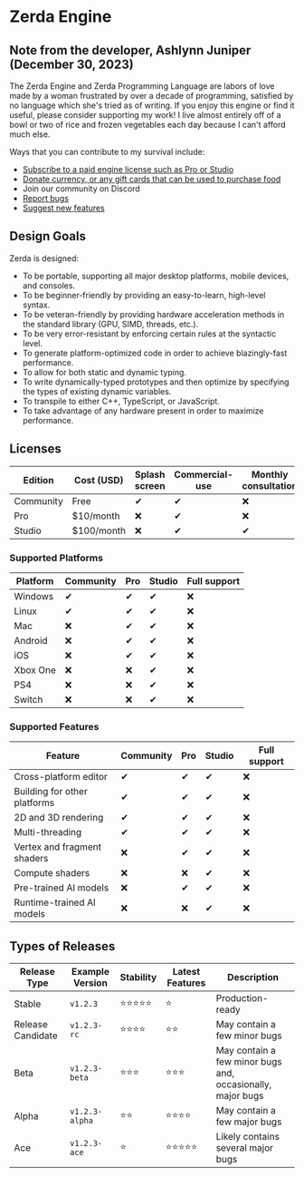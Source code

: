 # Zerda Engine

## Note from the developer, Ashlynn Juniper (December 30, 2023)

The Zerda Engine and Zerda Programming Language are labors of love made by a woman frustrated by over a decade of programming,
satisfied by no language which she's tried as of writing.
If you enjoy this engine or find it useful, please consider supporting my work!
I live almost entirely off of a bowl or two of rice and frozen vegetables each day because I can't afford much else.

Ways that you can contribute to my survival include:
* [Subscribe to a paid engine license such as Pro or Studio](https://patreon.com/ashejuniper)
* [Donate currency, or any gift cards that can be used to purchase food](https://patreon.com/ashejuniper)
* Join our community on Discord
* [Report bugs](https://github.com/toast-pigeon/zerda/issues)
* [Suggest new features](https://github.com/toast-pigeon/zerda/issues)

## Design Goals

Zerda is designed:

* To be portable, supporting all major desktop platforms, mobile devices, and consoles.
* To be beginner-friendly by providing an easy-to-learn, high-level syntax.
* To be veteran-friendly by providing hardware acceleration methods in the standard library (GPU, SIMD, threads, etc.).
* To be very error-resistant by enforcing certain rules at the syntactic level.
* To generate platform-optimized code in order to achieve blazingly-fast performance.
* To allow for both static and dynamic typing.
* To write dynamically-typed prototypes and then optimize by specifying the types of existing dynamic variables.
* To transpile to either C++, TypeScript, or JavaScript.
* To take advantage of any hardware present in order to maximize performance.

## Licenses

Edition | Cost (USD) | Splash screen | Commercial-use | Monthly consultation
--------|------------|---------------|----------------|---------------------
Community | Free | ✔ | ✔ | ❌
Pro | $10/month | ❌ | ✔ | ❌
Studio | $100/month | ❌ | ✔ | ✔

### Supported Platforms

Platform | Community | Pro | Studio | Full support
---------|-----------|-----|--------|-------------
Windows | ✔ | ✔ | ✔ | ❌
Linux | ✔ | ✔ | ✔ | ❌
Mac | ❌ | ✔ | ✔ | ❌
Android | ❌ | ✔ | ✔ | ❌
iOS | ❌ | ✔ | ✔ | ❌
Xbox One | ❌ | ❌ | ✔ | ❌
PS4 | ❌ | ❌ | ✔ | ❌
Switch | ❌ | ❌ | ✔ | ❌

### Supported Features

Feature | Community | Pro | Studio | Full support
--------|-----------|-----|--------|-------------
Cross-platform editor | ✔ | ✔ | ✔ | ❌
Building for other platforms | ✔ | ✔ | ✔ | ❌
2D and 3D rendering | ✔ | ✔ | ✔ | ❌
Multi-threading | ✔ | ✔ | ✔ | ❌
Vertex and fragment shaders | ❌ | ✔ | ✔ | ❌
Compute shaders | ❌ | ❌ | ✔ | ❌
Pre-trained AI models | ❌ | ✔ | ✔ | ❌
Runtime-trained AI models | ❌ | ❌ | ✔ | ❌

## Types of Releases

Release Type | Example Version | Stability | Latest Features | Description
-------------|-----------------|-----------|-----------------|------------
Stable | `v1.2.3` | ⭐⭐⭐⭐⭐ | ⭐ | Production-ready
Release Candidate | `v1.2.3-rc` | ⭐⭐⭐⭐ | ⭐⭐ | May contain a few minor bugs
Beta | `v1.2.3-beta` | ⭐⭐⭐ | ⭐⭐⭐ | May contain a few minor bugs and, occasionally, major bugs
Alpha | `v1.2.3-alpha` | ⭐⭐ | ⭐⭐⭐⭐ | May contain a few major bugs
Ace | `v1.2.3-ace` | ⭐ | ⭐⭐⭐⭐⭐ | Likely contains several major bugs
